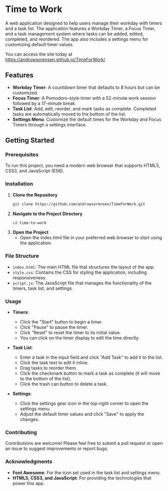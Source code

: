 # Time to Work

A web application designed to help users manage their workday with timers and a task list. The application features a Workday Timer, a Focus Timer, and a task management system where tasks can be added, edited, completed, and reordered. The app also includes a settings menu for customizing default timer values.

You can access the site today at https://andruwsorensen.github.io/TimeForWork/

## Features

- **Workday Timer**: A countdown timer that defaults to 8 hours but can be customized.
- **Focus Timer**: A Pomodoro-style timer with a 52-minute work session followed by a 17-minute break.
- **Task List**: Add, edit, reorder, and mark tasks as complete. Completed tasks are automatically moved to the bottom of the list.
- **Settings Menu**: Customize the default times for the Workday and Focus Timers through a settings interface.

## Getting Started

### Prerequisites

To run this project, you need a modern web browser that supports HTML5, CSS3, and JavaScript (ES6).

### Installation

1. **Clone the Repository**
    ```bash
    git clone https://github.com/andruwsorensen/TimeForWork.git
    ```
2. **Navigate to the Project Directory**
    ```bash
    cd time-to-work
    ```
3. **Open the Project**
    - Open the index.html file in your preferred web browser to start using the application.


### File Structure

- `index.html`: The main HTML file that structures the layout of the app.
- `style.css`: Contains the CSS for styling the application, including responsiveness.
- `script.js`: The JavaScript file that manages the functionality of the timers, task list, and settings.

### Usage

- **Timers**:
  - Click the "Start" button to begin a timer.
  - Click "Pause" to pause the timer.
  - Click "Reset" to reset the timer to its initial value.
  - You can click on the timer display to edit the time directly.
  
- **Task List**:
  - Enter a task in the input field and click "Add Task" to add it to the list.
  - Click the task text to edit it inline.
  - Drag tasks to reorder them.
  - Click the checkmark button to mark a task as complete (it will move to the bottom of the list).
  - Click the trash can button to delete a task.

- **Settings**:
  - Click the settings gear icon in the top-right corner to open the settings menu.
  - Adjust the default timer values and click "Save" to apply the changes.

### Contributing

Contributions are welcome! Please feel free to submit a pull request or open an issue to suggest improvements or report bugs.


### Acknowledgments

- **Font Awesome**: For the icon set used in the task list and settings menu.
- **HTML5, CSS3, and JavaScript**: For providing the technologies that power this app.
